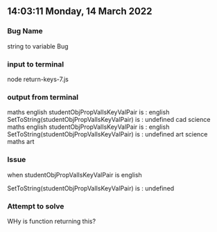 ## 14:03:11 Monday, 14 March 2022

### Bug Name
string to variable Bug

### input to terminal
node return-keys-7.js

### output from terminal
maths
english
studentObjPropValIsKeyValPair is : english
SetToString(studentObjPropValIsKeyValPair) is : undefined
cad
science
maths
english
studentObjPropValIsKeyValPair is : english
SetToString(studentObjPropValIsKeyValPair) is : undefined
art
science
maths
art

### Issue
when 
studentObjPropValIsKeyValPair
is 
english

SetToString(studentObjPropValIsKeyValPair) is : undefined

### Attempt to solve
WHy is function returning this?

